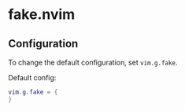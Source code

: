 # fake.nvim

## Configuration
To change the default configuration, set `vim.g.fake`.

Default config:
```lua
vim.g.fake = {
}
```
